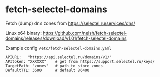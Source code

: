 # fetch-selectel-domains

Fetch (dump) dns zones from https://selectel.ru/services/dns/

Linux x64 binary: https://github.com/nelsh/fetch-selectel-domains/releases/download/v1.01/fetch-selectel-domains

Example config `/etc/fetch-selectel-domains.yaml`

    APIURL:   "https://api.selectel.ru/domains/v1/"
    APItoken: "XXXXXX"    # get from https://support.selectel.ru/keys/
    TargetPath: "zones"   # path to store zones
    DefaultTTL: 3600      # default 86400
